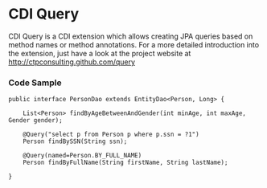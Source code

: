 CDI Query
=========

CDI Query is a CDI extension which allows creating JPA queries based on method names or method annotations. 
For a more detailed introduction into the extension, just have a look at the project website at http://ctpconsulting.github.com/query

### Code Sample

    public interface PersonDao extends EntityDao<Person, Long> {

        List<Person> findByAgeBetweenAndGender(int minAge, int maxAge, Gender gender);

        @Query("select p from Person p where p.ssn = ?1")
        Person findBySSN(String ssn);

        @Query(named=Person.BY_FULL_NAME)
        Person findByFullName(String firstName, String lastName);

    }
